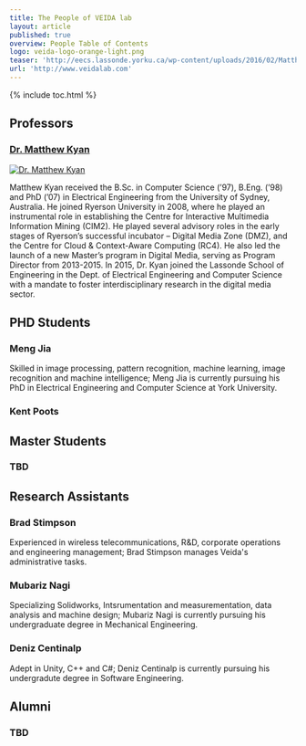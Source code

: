 ```yaml
---
title: The People of VEIDA lab
layout: article
published: true
overview: People Table of Contents
logo: veida-logo-orange-light.png
teaser: 'http://eecs.lassonde.yorku.ca/wp-content/uploads/2016/02/Matthew-550x400.jpg'
url: 'http://www.veidalab.com'
---
```



{% include toc.html %}


## Professors

### [Dr. Matthew Kyan](http://eecs.lassonde.yorku.ca/faculty/matthew-kyan/)

[![Dr. Matthew Kyan](http://eecs.lassonde.yorku.ca/wp-content/uploads/2016/02/Matthew-90x65.jpg)](http://eecs.lassonde.yorku.ca/faculty/matthew-kyan/)


Matthew Kyan received the B.Sc. in Computer Science (’97), B.Eng. (’98) and PhD (’07) in
Electrical Engineering from the University of Sydney, Australia. He joined Ryerson University
in 2008, where he played an instrumental role in establishing the Centre for Interactive
Multimedia Information Mining (CIM2). He played several advisory roles in the early stages of
Ryerson’s successful incubator – Digital Media Zone (DMZ), and the Centre for Cloud &
Context-Aware Computing (RC4). He also led the launch of a new Master’s program in Digital
Media, serving as Program Director from 2013-2015. In 2015, Dr. Kyan joined the Lassonde
School of Engineering in the Dept. of Electrical Engineering and Computer Science with a
mandate to foster interdisciplinary research in the digital media sector.


## PHD Students

### Meng Jia
Skilled in image processing, pattern recognition, machine learning, image recognition and machine intelligence; Meng Jia is currently pursuing his PhD in Electrical Engineering and Computer Science at York University. 

### Kent Poots 

## Master Students 

### TBD

## Research Assistants 

### Brad Stimpson 
Experienced in wireless telecommunications, R&D, corporate operations and engineering management; Brad Stimpson manages Veida's administrative tasks. 

### Mubariz Nagi 
Specializing Solidworks, Intsrumentation and measurementation, data analysis and machine design; Mubariz Nagi is currently pursuing his undergraduate degree in Mechanical Engineering. 

### Deniz Centinalp
Adept in Unity, C++ and C#; Deniz Centinalp is currently pursuing his undergradute degree in Software Engineering.

## Alumni 

### TBD

